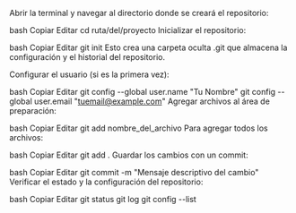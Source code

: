 Abrir la terminal y navegar al directorio donde se creará el repositorio:

bash
Copiar
Editar
cd ruta/del/proyecto
Inicializar el repositorio:

bash
Copiar
Editar
git init
Esto crea una carpeta oculta .git que almacena la configuración y el historial del repositorio.

Configurar el usuario (si es la primera vez):

bash
Copiar
Editar
git config --global user.name "Tu Nombre"
git config --global user.email "tuemail@example.com"
Agregar archivos al área de preparación:

bash
Copiar
Editar
git add nombre_del_archivo
Para agregar todos los archivos:

bash
Copiar
Editar
git add .
Guardar los cambios con un commit:

bash
Copiar
Editar
git commit -m "Mensaje descriptivo del cambio"
Verificar el estado y la configuración del repositorio:

bash
Copiar
Editar
git status
git log
git config --list
